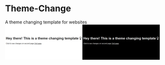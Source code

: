 # Theme-Change
A theme changing template for websites 
<img src="https://raw.githubusercontent.com/MEGAMINDMK/Theme-Change/main/img.png">
